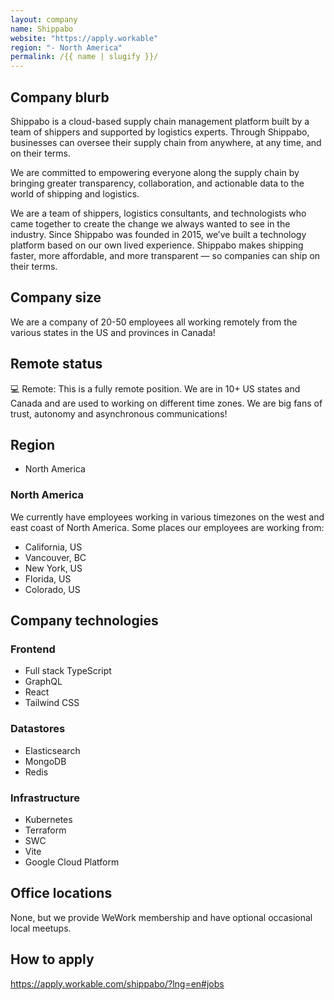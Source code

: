 ```yaml
---
layout: company
name: Shippabo
website: "https://apply.workable"
region: "- North America"
permalink: /{{ name | slugify }}/
---
```


## Company blurb

Shippabo is a cloud-based supply chain management platform built by a team of shippers and supported by logistics experts. Through Shippabo, businesses can oversee their supply chain from anywhere, at any time, and on their terms.

We are committed to empowering everyone along the supply chain by bringing greater transparency, collaboration, and actionable data to the world of shipping and logistics.

We are a team of shippers, logistics consultants, and technologists who came together to create the change we always wanted to see in the industry. Since Shippabo was founded in 2015, we’ve built a technology platform based on our own lived experience. Shippabo makes shipping faster, more affordable, and more transparent — so companies can ship on their terms.

## Company size

We are a company of 20-50 employees all working remotely from the various states in the US and provinces in Canada!

## Remote status

💻 Remote: This is a fully remote position. We are in 10+ US states and Canada and are used to working on different time zones. We are big fans of trust, autonomy and asynchronous communications!

## Region

- North America

### North America

We currently have employees working in various timezones on the west and east coast of North America. Some places our employees are working from:

- California, US
- Vancouver, BC
- New York, US
- Florida, US
- Colorado, US

## Company technologies

### Frontend

- Full stack TypeScript
- GraphQL
- React
- Tailwind CSS

### Datastores

- Elasticsearch
- MongoDB
- Redis

### Infrastructure

- Kubernetes
- Terraform
- SWC
- Vite
- Google Cloud Platform

## Office locations

None, but we provide WeWork membership and have optional occasional local meetups.

## How to apply

https://apply.workable.com/shippabo/?lng=en#jobs